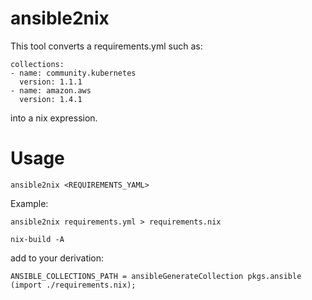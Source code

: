 # ansible2nix

This tool converts a requirements.yml such as:
```
collections:
- name: community.kubernetes
  version: 1.1.1
- name: amazon.aws
  version: 1.4.1
```
into a nix expression.


# Usage

`ansible2nix <REQUIREMENTS_YAML>`

Example:
```
ansible2nix requirements.yml > requirements.nix

nix-build -A 
```
add to your derivation:
```
ANSIBLE_COLLECTIONS_PATH = ansibleGenerateCollection pkgs.ansible (import ./requirements.nix);
```
